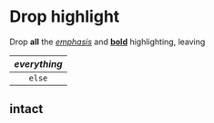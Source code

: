 # Drop highlight

Drop __all__ the [*emphasis*][1] and **[bold][1]** highlighting, leaving

| _everything_ |
| :----------: |
| `else`       |

## __intact__

[1]: https://ddg.gg/?q=emphasis
